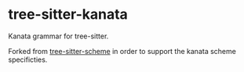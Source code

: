 # tree-sitter-kanata

Kanata grammar for tree-sitter.

Forked from [tree-sitter-scheme](https://github.com/6cdh/tree-sitter-scheme) in order to support the kanata scheme
specificties.
